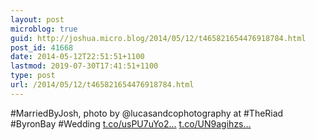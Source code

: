 ```yaml
---
layout: post
microblog: true
guid: http://joshua.micro.blog/2014/05/12/t465821654476918784.html
post_id: 41668
date: 2014-05-12T22:51:51+1100
lastmod: 2019-07-30T17:41:51+1100
type: post
url: /2014/05/12/t465821654476918784.html
---
```

#MarriedByJosh, photo by @lucasandcophotography at #TheRiad #ByronBay #Wedding [t.co/usPU7uYo2...](http://t.co/usPU7uYo2u) [t.co/UN9agihzs...](http://t.co/UN9agihzsW)
